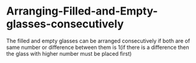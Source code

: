 # Arranging-Filled-and-Empty-glasses-consecutively
The filled and empty glasses can be arranged consecutively if both are of same number or difference between them is 1(if there is a difference then the glass with higher number must be placed first)

